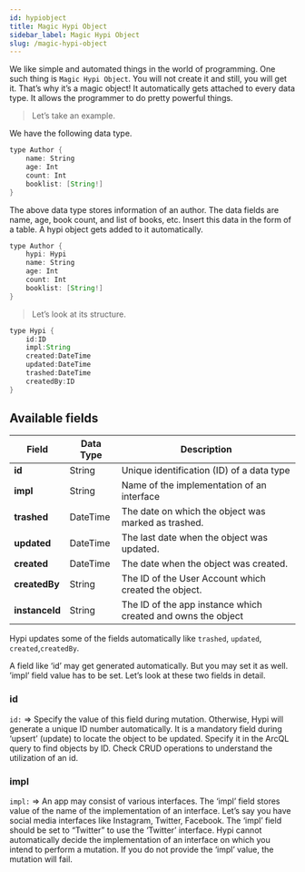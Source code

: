 ```yaml
---
id: hypiobject
title: Magic Hypi Object
sidebar_label: Magic Hypi Object
slug: /magic-hypi-object
---
```


We like simple and automated things in the world of programming. One such thing is `Magic Hypi Object`. You will not create it and still, you will get it. That’s why it’s a magic object! It automatically gets attached to every data type. It allows the programmer to do pretty powerful things. 

> Let’s take an example.

We have the following data type.

```java
type Author {
    name: String
    age: Int
    count: Int
    booklist: [String!]
}
```
The above data type stores information of an author. The data fields are name, age, book count, and list of books, etc.  Insert this data in the form of a table.  A hypi object gets added to it automatically.

```java
type Author {
    hypi: Hypi
    name: String
    age: Int
    count: Int
    booklist: [String!]
}
```
> Let’s look at its structure.
```java
type Hypi {
    id:ID
    impl:String
    created:DateTime
    updated:DateTime
    trashed:DateTime
    createdBy:ID
}
```

## Available fields

| **Field**      | **Data Type** | **Description**                                              |
|----------------|---------------|--------------------------------------------------------------|
| **id**         | String        | Unique identification (ID) of a data type                    |
| **impl**       | String        | Name of the implementation of an interface                   |
| **trashed**    | DateTime      | The date on which the object was marked as trashed.          |
| **updated**    | DateTime      | The last date when the object was updated.                   |
| **created**    | DateTime      | The date when the object was created.                        |
| **createdBy**  | String        | The ID of the User Account which created the object.         |
| **instanceId** | String        | The ID of the app instance which created and owns the object |
Hypi updates some of the fields automatically like `trashed`, `updated`, `created`,`createdBy`.

A field like ‘id’ may get generated automatically. But you may set it as well. ’impl’ field value has to be set. Let’s look at these two fields in detail.

### id

`id:` => Specify the value of this field during mutation. Otherwise, Hypi will generate a unique ID number automatically. It is a mandatory field during ‘upsert’ (update) to locate the object to be updated. Specify it in the ArcQL query to find objects by ID. Check CRUD operations to understand the utilization of an id.

### impl

`impl:`  => An app may consist of various interfaces. The ‘impl’ field stores value of the name of the implementation of an interface. Let’s say you have social media interfaces like Instagram, Twitter, Facebook. The ‘impl’ field should be set to “Twitter” to use the ‘Twitter’ interface. Hypi cannot automatically decide the implementation of an interface on which you intend to perform a mutation. If you do not provide the ‘impl’ value, the mutation will fail.